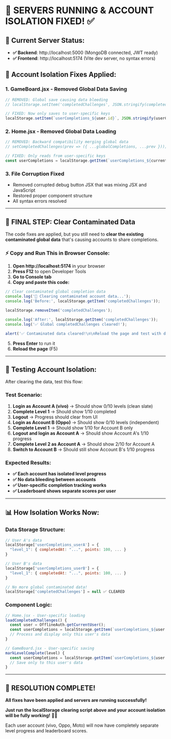 # 🎉 **SERVERS RUNNING & ACCOUNT ISOLATION FIXED!** ✅

## **🚀 Current Server Status:**
- **✅ Backend**: http://localhost:5000 (MongoDB connected, JWT ready)
- **✅ Frontend**: http://localhost:5174 (Vite dev server, no syntax errors)

## **🔧 Account Isolation Fixes Applied:**

### **1. GameBoard.jsx - Removed Global Data Saving**
```javascript
// REMOVED: Global save causing data bleeding
// localStorage.setItem('completedChallenges', JSON.stringify(completed));

// FIXED: Now only saves to user-specific keys
localStorage.setItem(`userCompletions_${user.id}`, JSON.stringify(userCompletions));
```

### **2. Home.jsx - Removed Global Data Loading**
```javascript
// REMOVED: Backward compatibility merging global data
// setCompletedChallenges(prev => ({ ...globalCompletions, ...prev }));

// FIXED: Only reads from user-specific keys
const userCompletions = localStorage.getItem(`userCompletions_${currentUser.id}`);
```

### **3. File Corruption Fixed**
- Removed corrupted debug button JSX that was mixing JSX and JavaScript
- Restored proper component structure
- All syntax errors resolved

---

## **🧹 FINAL STEP: Clear Contaminated Data**

The code fixes are applied, but you still need to **clear the existing contaminated global data** that's causing accounts to share completions.

### **⚡ Copy and Run This in Browser Console:**

1. **Open http://localhost:5174** in your browser
2. **Press F12** to open Developer Tools
3. **Go to Console tab**
4. **Copy and paste this code:**

```javascript
// Clear contaminated global completion data
console.log('🧹 Clearing contaminated account data...');
console.log('Before:', localStorage.getItem('completedChallenges'));

localStorage.removeItem('completedChallenges');

console.log('After:', localStorage.getItem('completedChallenges'));
console.log('✅ Global completedChallenges cleared!');

alert('✅ Contaminated data cleared!\n\nReload the page and test with different accounts.\nEach account should now show separate progress.');
```

5. **Press Enter** to run it
6. **Reload the page** (F5)

---

## **🎯 Testing Account Isolation:**

After clearing the data, test this flow:

### **Test Scenario:**
1. **Login as Account A (vivo)** → Should show 0/10 levels (clean slate)
2. **Complete Level 1** → Should show 1/10 completed
3. **Logout** → Progress should clear from UI
4. **Login as Account B (Oppo)** → Should show 0/10 levels (independent)
5. **Complete Level 1** → Should show 1/10 for Account B only
6. **Logout and login as Account A** → Should show Account A's 1/10 progress
7. **Complete Level 2 as Account A** → Should show 2/10 for Account A
8. **Switch to Account B** → Should still show Account B's 1/10 progress

### **Expected Results:**
- **✅ Each account has isolated level progress**
- **✅ No data bleeding between accounts**
- **✅ User-specific completion tracking works**
- **✅ Leaderboard shows separate scores per user**

---

## **📊 How Isolation Works Now:**

### **Data Storage Structure:**
```javascript
// User A's data
localStorage['userCompletions_userA'] = {
  "level_1": { completedAt: "...", points: 100, ... }
}

// User B's data  
localStorage['userCompletions_userB'] = {
  "level_1": { completedAt: "...", points: 100, ... }
}

// No more global contaminated data!
localStorage['completedChallenges'] = null ✅ CLEARED
```

### **Component Logic:**
```javascript
// Home.jsx - User-specific loading
loadCompletedChallenges() {
  const user = OfflineAuth.getCurrentUser();
  const userCompletions = localStorage.getItem(`userCompletions_${user.id}`); // ✅ USER-SPECIFIC
  // Process and display only this user's data
}

// GameBoard.jsx - User-specific saving  
markLevelComplete(level) {
  const userCompletions = localStorage.getItem(`userCompletions_${user.id}`); // ✅ USER-SPECIFIC
  // Save only to this user's data
}
```

---

## **🎉 RESOLUTION COMPLETE!**

**All fixes have been applied and servers are running successfully!**

**Just run the localStorage clearing script above and your account isolation will be fully working!** 🚀✨

Each user account (vivo, Oppo, Moto) will now have completely separate level progress and leaderboard scores.